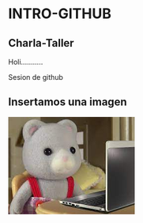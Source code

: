 # INTRO-GITHUB

## Charla-Taller

Holi...........

 Sesion de github


## Insertamos una imagen

![Hack](img/download.jpg)